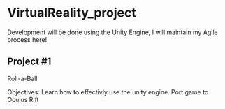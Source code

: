# VirtualReality_project
Development will be done using the Unity Engine, I will maintain my Agile process here!

Project #1
--------------
Roll-a-Ball
  
  Objectives:
    Learn how to effectivly use the unity engine.
    Port game to Oculus Rift
